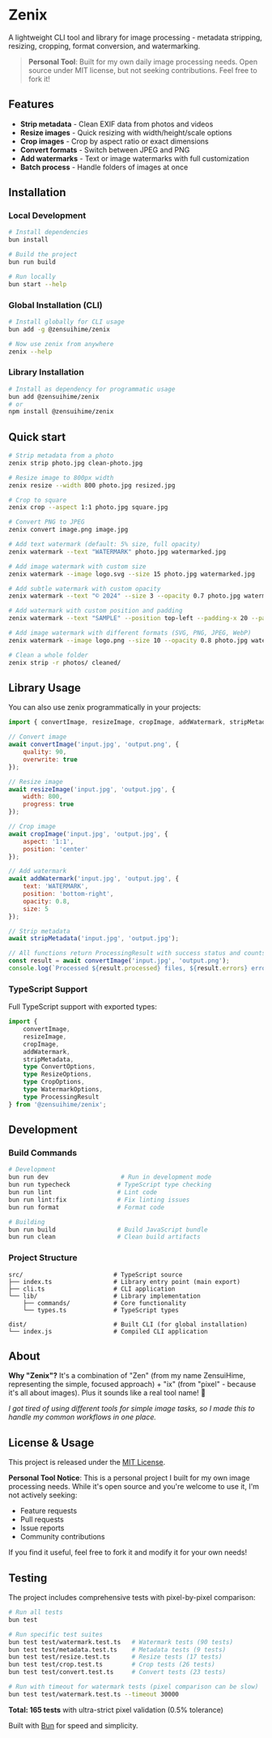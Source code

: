 # Zenix

A lightweight CLI tool and library for image processing - metadata stripping, resizing, cropping, format conversion, and watermarking.

> **Personal Tool**: Built for my own daily image processing needs. Open source under MIT license, but not seeking contributions. Feel free to fork it!

## Features

- **Strip metadata** - Clean EXIF data from photos and videos
- **Resize images** - Quick resizing with width/height/scale options  
- **Crop images** - Crop by aspect ratio or exact dimensions
- **Convert formats** - Switch between JPEG and PNG
- **Add watermarks** - Text or image watermarks with full customization
- **Batch process** - Handle folders of images at once

## Installation

### Local Development
```bash
# Install dependencies
bun install

# Build the project
bun run build

# Run locally
bun start --help
```

### Global Installation (CLI)
```bash
# Install globally for CLI usage
bun add -g @zensuihime/zenix

# Now use zenix from anywhere
zenix --help
```

### Library Installation
```bash
# Install as dependency for programmatic usage
bun add @zensuihime/zenix
# or
npm install @zensuihime/zenix
```


## Quick start

```bash
# Strip metadata from a photo
zenix strip photo.jpg clean-photo.jpg

# Resize image to 800px width
zenix resize --width 800 photo.jpg resized.jpg

# Crop to square
zenix crop --aspect 1:1 photo.jpg square.jpg

# Convert PNG to JPEG
zenix convert image.png image.jpg

# Add text watermark (default: 5% size, full opacity)
zenix watermark --text "WATERMARK" photo.jpg watermarked.jpg

# Add image watermark with custom size
zenix watermark --image logo.svg --size 15 photo.jpg watermarked.jpg

# Add subtle watermark with custom opacity
zenix watermark --text "© 2024" --size 3 --opacity 0.7 photo.jpg watermarked.jpg

# Add watermark with custom position and padding
zenix watermark --text "SAMPLE" --position top-left --padding-x 20 --padding-y 20 photo.jpg watermarked.jpg

# Add image watermark with different formats (SVG, PNG, JPEG, WebP)
zenix watermark --image logo.png --size 10 --opacity 0.8 photo.jpg watermarked.jpg

# Clean a whole folder
zenix strip -r photos/ cleaned/
```

## Library Usage

You can also use zenix programmatically in your projects:

```javascript
import { convertImage, resizeImage, cropImage, addWatermark, stripMetadata } from '@zensuihime/zenix';

// Convert image
await convertImage('input.jpg', 'output.png', { 
    quality: 90,
    overwrite: true 
});

// Resize image
await resizeImage('input.jpg', 'output.jpg', { 
    width: 800,
    progress: true 
});

// Crop image
await cropImage('input.jpg', 'output.jpg', { 
    aspect: '1:1',
    position: 'center' 
});

// Add watermark
await addWatermark('input.jpg', 'output.jpg', { 
    text: 'WATERMARK',
    position: 'bottom-right',
    opacity: 0.8,
    size: 5 
});

// Strip metadata
await stripMetadata('input.jpg', 'output.jpg');

// All functions return ProcessingResult with success status and counts
const result = await convertImage('input.jpg', 'output.png');
console.log(`Processed ${result.processed} files, ${result.errors} errors`);
```

### TypeScript Support

Full TypeScript support with exported types:

```typescript
import { 
    convertImage, 
    resizeImage, 
    cropImage, 
    addWatermark, 
    stripMetadata,
    type ConvertOptions,
    type ResizeOptions,
    type CropOptions,
    type WatermarkOptions,
    type ProcessingResult
} from '@zensuihime/zenix';
```

## Development

### Build Commands

```bash
# Development
bun run dev                    # Run in development mode
bun run typecheck             # TypeScript type checking
bun run lint                  # Lint code
bun run lint:fix              # Fix linting issues
bun run format                # Format code

# Building
bun run build                 # Build JavaScript bundle
bun run clean                 # Clean build artifacts
```

### Project Structure

```
src/                         # TypeScript source
├── index.ts                 # Library entry point (main export)
├── cli.ts                   # CLI application
└── lib/                     # Library implementation
    ├── commands/            # Core functionality
    └── types.ts             # TypeScript types

dist/                        # Built CLI (for global installation)
└── index.js                 # Compiled CLI application
```

## About

**Why "Zenix"?** It's a combination of "Zen" (from my name ZensuiHime, representing the simple, focused approach) + "ix" (from "pixel" - because it's all about images). Plus it sounds like a real tool name! 🎨

*I got tired of using different tools for simple image tasks, so I made this to handle my common workflows in one place.*

## License & Usage

This project is released under the [MIT License](LICENSE). 

**Personal Tool Notice**: This is a personal project I built for my own image processing needs. While it's open source and you're welcome to use it, I'm not actively seeking:
- Feature requests
- Pull requests  
- Issue reports
- Community contributions

If you find it useful, feel free to fork it and modify it for your own needs!

## Testing

The project includes comprehensive tests with pixel-by-pixel comparison:

```bash
# Run all tests
bun test

# Run specific test suites
bun test test/watermark.test.ts   # Watermark tests (90 tests)
bun test test/metadata.test.ts    # Metadata tests (9 tests)
bun test test/resize.test.ts      # Resize tests (17 tests)
bun test test/crop.test.ts        # Crop tests (26 tests)
bun test test/convert.test.ts     # Convert tests (23 tests)

# Run with timeout for watermark tests (pixel comparison can be slow)
bun test test/watermark.test.ts --timeout 30000
```

**Total: 165 tests** with ultra-strict pixel validation (0.5% tolerance)

Built with [Bun](https://bun.com) for speed and simplicity.
